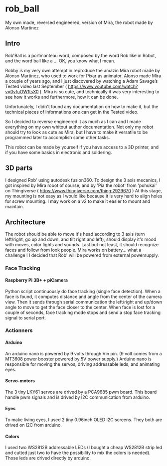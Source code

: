 # rob_ball
My own made, reversed engineered, version of Mira, the robot made by Alonso Martinez

## Intro
Rob'Ball is a portmanteau word, composed by the word Rob like in Robot, and the word ball like a ... OK, you know what I mean.

Robby is my very own attempt in reproduce the amazin Mira robot made by Alonso Martinez, who used to work for Pixar as animator.
Alonso made Mira a couple of years ago, and I just discovered by watching a Adam Savage’s Tested video last September ( https://www.youtube.com/watch?v=0vfuOW1tsX0 ).
Mira is so cute, and technically it was very interesting to see how it works and furthermore, how it can be done.

Unfortunately, I didn't found any documentation on how to make it, but the technical pieces of informations one can get in the Tested video.

So I decided to reverse engineered it as much as I can and I made everything on my own whitout author documentation. Not only my robot should try to look as cute as Mira, but I have to make it versatile to be programmed later to accomplish some other tasks.

This robot can be made by yourself if you have access to a 3D printer, and if you have some basics in electronic and soldering.

## 3D parts
I designed Rob' using autodesk fusion360. To design the 3 axis mecanics, I got inspired by Mira robot of course, and by 'Pia the robot' from 'pohukai' on Thingiverse ( https://www.thingiverse.com/thing:2929670 )
At this stage, my mounting is not easy as I would like because it is very hard to align holes for screw mounting. I may work on a v2 to make it easier to mount and maintain.

## Architecture
The robot should be able to move it's head according to 3 axis (turn left/right, go up and down, and tilt right and left), should display it's mood with moves, color lights and sounds. Last but not least, it should recognize faces and follow from look people.
Mira works on battery... what a challenge ! I decided that Rob' will be powered from external powersupply.

### Face Tracking
#### Raspberry Pi 3B+ + piCamera
Python script continuously do face tracking (single face detection). When a face is found, it computes distance and angle from the center of the camera view. Then it sends through serial communication the left/right and up/down angle to move to get the face closer to the center.
When face is lost for a couple of seconds, face tracking mode stops and send a stop face tracking signal to serial port.

### Actionners
#### Arduino 
An arduino nano is powered by 9 volts through Vin pin. (9 volt comes from a MT3608 power booster powered by 5V power supply.)
Arduino nano is responsible for moving the servos, driving addressable leds, and animating eyes.
#### Servo-motors
The 3 tiny LKY61 servos are drived by a PCA9685 pwm board. This board handle pwm signals and is drived by I2C communication from arduino.
#### Eyes
To make living eyes, I used 2 tiny 0.96inch OLED I2C screens. They both are drived on I2C from arduino.
#### Colors
I used two WS2812B addressable LEDs (I bought a cheap WS2812B strip led and cutted just two to have the possibility to mix the colors is needed). Those leds are drived directly by arduino.

